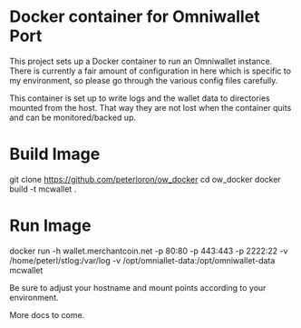 Docker container for Omniwallet Port
====================================

This project sets up a Docker container to run an Omniwallet instance. There is currently a fair amount of configuration in here which is specific to my environment, so please go through the various config files carefully.

This container is set up to write logs and the wallet data to directories mounted from the host. That way they are not lost when the container quits and can be monitored/backed up.


Build Image
===========
git clone https://github.com/peterloron/ow_docker
cd ow_docker
docker build -t mcwallet .


Run Image
=========
docker run -h wallet.merchantcoin.net -p 80:80 -p 443:443 -p 2222:22 -v /home/peterl/stlog:/var/log -v /opt/omniallet-data:/opt/omniwallet-data mcwallet

Be sure to adjust your hostname and mount points according to your environment.


More docs to come.
